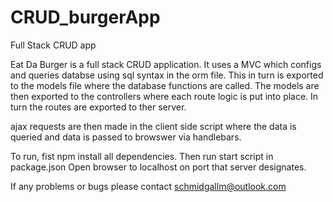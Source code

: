 # CRUD_burgerApp
Full Stack CRUD app

Eat Da Burger is a full stack CRUD application.
It uses a MVC which configs and queries databse using sql syntax in the orm file. 
This in turn is exported to the models file where the database functions are called.
The models are then exported to the controllers where each route logic is put into place. In turn the routes are exported to ther server. 

ajax requests are then made in the client side script where the data is queried and data is passed to browswer via handlebars.

To run, fist npm install all dependencies.
Then run start script in package.json
Open browser to localhost on port that server designates. 

If any problems or bugs please contact schmidgallm@outlook.com



